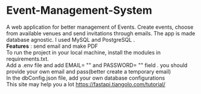 # Event-Management-System
A web application for better management of Events. Create events, choose from available venues and send invitations through emails.
The app is made database agnostic. I used MySQL and PostgreSQL . <br>
**Features** : send email and make PDF <br>
To run the project in your local machine, install the modules in requirements.txt. <br>
Add a .env file and add EMAIL= "" and PASSWORD= "" field . you should provide your own email and pass(better create a temporary email)<br>
In the dbConfig.json file, add your own database configurations<br>
This site may help you a lot https://fastapi.tiangolo.com/tutorial/
